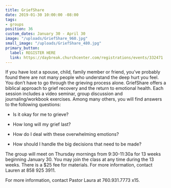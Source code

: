 ```yaml
---
title: GriefShare
date: 2019-01-30 10:00:00 -08:00
tags:
- groups
position: 36
custom_dates: January 30 - April 30
image: "/uploads/GriefShare_960.jpg"
small_image: "/uploads/GriefShare_480.jpg"
primary_button:
  label: REGISTER HERE
  link: https://daybreak.churchcenter.com/registrations/events/332471
---
```


If you have lost a spouse, child, family member or friend, you’ve probably found there are not many people who understand the deep hurt you feel. You don’t have to go through the grieving process alone. GriefShare offers a biblical approach to grief recovery and the return to emotional health. Each session includes a video seminar, group discussion and journaling/workbook exercises. Among many others, you will find answers to the following questions:

* Is it okay for me to grieve?

* How long will my grief last?

* How do I deal with these overwhelming emotions?

* How should I handle the big decisions that need to
  be made?

The group will meet on Thursday mornings from 9:30-11:30a for 13 weeks beginning January 30. You may join the class at any time during the 13 weeks. There is a $25 fee for materials. For more information, contact Lauren at 858 925 3911.

For more information, contact Pastor Laura at 760.931.7773 x15.